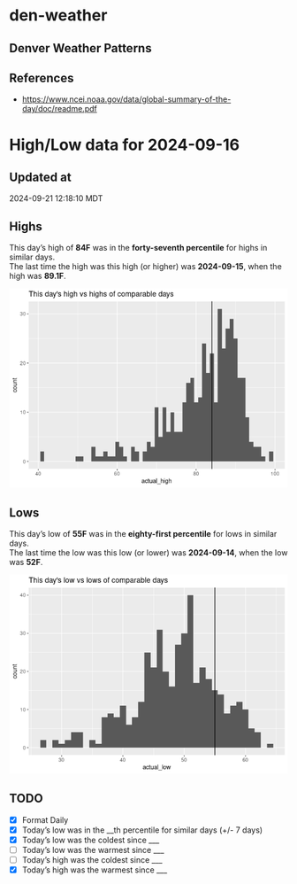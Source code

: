 # den-weather


## Denver Weather Patterns

## References

- <https://www.ncei.noaa.gov/data/global-summary-of-the-day/doc/readme.pdf>

# High/Low data for 2024-09-16

## Updated at

2024-09-21 12:18:10 MDT

## Highs

This day’s high of **84F** was in the **forty-seventh percentile** for
highs in similar days.  
The last time the high was this high (or higher) was **2024-09-15**,
when the high was **89.1F**.

![](readme_files/figure-commonmark/unnamed-chunk-4-1.png)

## Lows

This day’s low of **55F** was in the **eighty-first percentile** for
lows in similar days.  
The last time the low was this low (or lower) was **2024-09-14**, when
the low was **52F**.

![](readme_files/figure-commonmark/unnamed-chunk-6-1.png)

## TODO

- [x] Format Daily
- [x] Today’s low was in the \_\_th percentile for similar days (+/- 7
  days)
- [x] Today’s low was the coldest since \_\_\_
- [ ] Today’s low was the warmest since \_\_\_
- [ ] Today’s high was the coldest since \_\_\_
- [x] Today’s high was the warmest since \_\_\_
